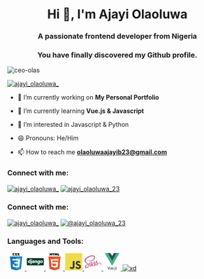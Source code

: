 <h1 align="center">Hi 👋, I'm Ajayi Olaoluwa</h1>
<h3 align="center">A passionate frontend developer from Nigeria</h3>
<h3 align="center">You have finally discovered my Github profile.</h3>
<p align="left"> <img src="https://komarev.com/ghpvc/?username=ceo-olas&label=Profile%20views&color=0e75b6&style=flat" alt="ceo-olas" /> </p>

<p align="left"> <a href="https://twitter.com/ajayi_olaoluwa_" target="blank"><img src="https://img.shields.io/twitter/follow/ajayi_olaoluwa_?logo=twitter&style=for-the-badge" alt="ajayi_olaoluwa_" /></a> </p>

- 🔭 I’m currently working on **My Personal Portfolio**

- 🌱 I’m currently learning **Vue.js & Javascript**

- 👀 I’m interested in Javascript & Python

- 😄 Pronouns: He/Him

- 📫 How to reach me **olaoluwaajayib23@gmail.com**

<h3 align="left">Connect with me:</h3>
<p align="left">
<a href="https://twitter.com/ajayi_olaoluwa_" target="blank"><img align="center" src="https://cdn.jsdelivr.net/npm/simple-icons@3.0.1/icons/twitter.svg" alt="ajayi_olaoluwa_" height="30" width="40" /></a>
<a href="https://instagram.com/ajayi_olaoluwa_23" target="blank"><img align="center" src="https://cdn.jsdelivr.net/npm/simple-icons@3.0.1/icons/instagram.svg" alt="ajayi_olaoluwa_23" height="30" width="40" /></a>
</p>


<h3 align="left">Connect with me:</h3>
<p align="left">
<a href="https://twitter.com/ajayi_olaoluwa_" target="blank"><img align="center" src="https://cdn.jsdelivr.net/npm/simple-icons@3.0.1/icons/twitter.svg" alt="ajayi_olaoluwa_" height="30" width="40" /></a>
<a href="https://instagram.com/@ajayi_olaoluwa_23" target="blank"><img align="center" src="https://cdn.jsdelivr.net/npm/simple-icons@3.0.1/icons/instagram.svg" alt="@ajayi_olaoluwa_23" height="30" width="40" /></a>
</p>

<h3 align="left">Languages and Tools:</h3>
<p align="left"> <a href="https://www.w3schools.com/css/" target="_blank"> <img src="https://raw.githubusercontent.com/devicons/devicon/master/icons/css3/css3-original-wordmark.svg" alt="css3" width="40" height="40"/> </a> <a href="https://www.djangoproject.com/" target="_blank"> <img src="https://raw.githubusercontent.com/devicons/devicon/master/icons/django/django-original.svg" alt="django" width="40" height="40"/> </a> <a href="https://www.w3.org/html/" target="_blank"> <img src="https://raw.githubusercontent.com/devicons/devicon/master/icons/html5/html5-original-wordmark.svg" alt="html5" width="40" height="40"/> </a> <a href="https://developer.mozilla.org/en-US/docs/Web/JavaScript" target="_blank"> <img src="https://raw.githubusercontent.com/devicons/devicon/master/icons/javascript/javascript-original.svg" alt="javascript" width="40" height="40"/> </a> <a href="https://sass-lang.com" target="_blank"> <img src="https://raw.githubusercontent.com/devicons/devicon/master/icons/sass/sass-original.svg" alt="sass" width="40" height="40"/> </a> <a href="https://vuejs.org/" target="_blank"> <img src="https://raw.githubusercontent.com/devicons/devicon/master/icons/vuejs/vuejs-original-wordmark.svg" alt="vuejs" width="40" height="40"/> </a> <a href="https://www.adobe.com/products/xd.html" target="_blank"> <img src="https://cdn.worldvectorlogo.com/logos/adobe-xd.svg" alt="xd" width="40" height="40"/> </a> </p>
